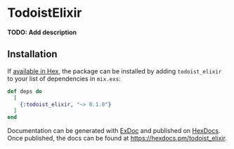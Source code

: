 # TodoistElixir

**TODO: Add description**

## Installation

If [available in Hex](https://hex.pm/docs/publish), the package can be installed
by adding `todoist_elixir` to your list of dependencies in `mix.exs`:

```elixir
def deps do
  [
    {:todoist_elixir, "~> 0.1.0"}
  ]
end
```

Documentation can be generated with [ExDoc](https://github.com/elixir-lang/ex_doc)
and published on [HexDocs](https://hexdocs.pm). Once published, the docs can
be found at <https://hexdocs.pm/todoist_elixir>.

